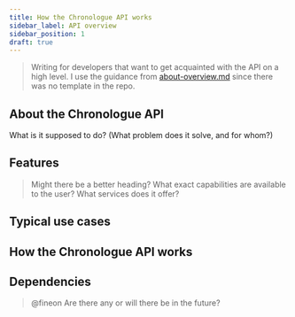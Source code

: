 ```yaml
---
title: How the Chronologue API works
sidebar_label: API overview
sidebar_position: 1
draft: true
---
```

> Writing for developers that want to get acquainted with the API on a high level. I use the guidance from [about-overview.md](https://github.com/thegooddocsproject/templates/blob/dev/api-overview/about-overview.md) since there was no template in the repo. 

## About the Chronologue API
What is it supposed to do? (What problem does it solve, and for whom?)

## Features 
> Might there be a better heading?
What exact capabilities are available to the user? What services does it offer?

## Typical use cases
## How the Chronologue API works

## Dependencies
> @fineon Are there any or will there be in the future? 